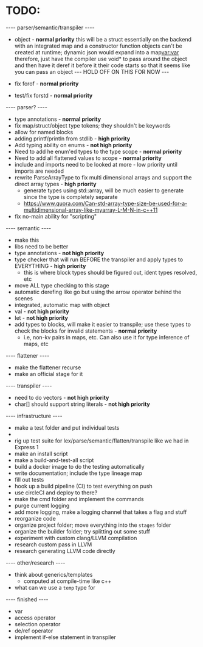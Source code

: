 # TODO:

---- parser/semantic/transpiler ----

- object - **normal priority**
  this will be a struct essentially on the backend with an integrated map and a constructor function
  objects can't be created at runtime; dynamic json would expand into a map<var:var>
  therefore, just have the compiler use void\* to pass around the object and then have it deref it before it
  their code starts so that it seems like you can pass an object
  --- HOLD OFF ON THIS FOR NOW ---

- fix forof - **normal priority**
- test/fix forstd - **normal priority**

---- parser? ----

- type annotations - **normal priority**
- fix map/struct/object type tokens; they shouldn't be keywords
- allow for named blocks
- adding printf/println from stdlib - **high priority**
- Add typing ability on enums - **not high priority**
- Need to add he enum'ed types to the type scope - **normal priority**
- Need to add all flattened values to scope - **normal priority**
- include and imports need to be looked at more - low priority until imports are needed
- rewrite ParseArrayType to fix multi dimensional arrays and support the direct array types - **high priority**
  - generate types using std::array, will be much easier to generate since the type is completely separate
  - https://www.quora.com/Can-std-array-type-size-be-used-for-a-multidimensional-array-like-myarray-L-M-N-in-c++11
- fix no-main ability for "scripting"

---- semantic ----

- make this
- libs need to be better
- type annotations - **not high priority**
- type checker that will run BEFORE the transpiler and apply types to EVERYTHING - **high priority**
  - this is where block types should be figured out, ident types resolved, etc
- move ALL type checking to this stage
- automatic derefing like go but using the arrow operator behind the scenes
- integrated, automatic map with object
- val - **not high priority**
- let - **not high priority**
- add types to blocks, will make it easier to transpile; use these types to check the blocks for invalid statements - **normal priority**
  - i.e, non-kv pairs in maps, etc. Can also use it for type inference of maps, etc

---- flattener ----

- make the flattener recurse
- make an official stage for it

---- transpiler ----

- need to do vectors - **not high priority**
- char[] should support string literals - **not high priority**

---- infrastructure ----

- make a test folder and put individual tests
-
- rig up test suite for lex/parse/semantic/flatten/transpile like we had in Express 1
- make an install script
- make a build-and-test-all script
- build a docker image to do the testing automatically
- write documentation; include the type lineage map
- fill out tests
- hook up a build pipeline (CI) to test everything on push
- use circleCI and deploy to there?
- make the cmd folder and implement the commands
- purge current logging
- add more logging, make a logging channel that takes a flag and stuff
- reorganize code
- organize project folder; move everything into the `stages` folder
- organize the builder folder; try splitting out some stuff
- experiment with custom clang/LLVM compilation
- research custom pass in LLVM
- research generating LLVM code directly

---- other/research ----

- think about generics/templates
  - computed at compile-time like c++
- what can we use a `temp` type for

---- finished ----

- var
- access operator
- selection operator
- de/ref operator
- implement if-else statement in transpiler
